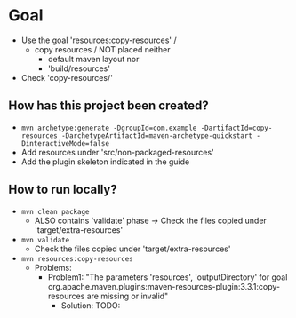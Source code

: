 # Goal
* Use the goal 'resources:copy-resources' /
  * copy resources / NOT placed neither
    * default maven layout nor
    * 'build/resources'
* Check 'copy-resources/'

## How has this project been created?
* `mvn archetype:generate -DgroupId=com.example -DartifactId=copy-resources -DarchetypeArtifactId=maven-archetype-quickstart -DinteractiveMode=false`
* Add resources under 'src/non-packaged-resources'
* Add the plugin skeleton indicated in the guide

## How to run locally?
* `mvn clean package`
  * ALSO contains 'validate' phase -> Check the files copied under 'target/extra-resources'
* `mvn validate`
  * Check the files copied under 'target/extra-resources'
* `mvn resources:copy-resources`
  * Problems:
    * Problem1: "The parameters 'resources', 'outputDirectory' for goal org.apache.maven.plugins:maven-resources-plugin:3.3.1:copy-resources are missing or invalid"
      * Solution: TODO:
